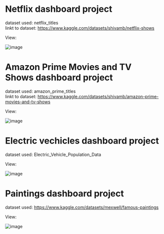# Netflix dashboard project 
dataset used: netflix_titles     
linkt to dataset: https://www.kaggle.com/datasets/shivamb/netflix-shows   

   View:   

![image](https://github.com/paci00/PowerBi_portfolio/assets/153626884/f10bb83d-f5e7-41d2-b095-89a794803b86)   

# Amazon Prime Movies and TV Shows dashboard project 
dataset used: amazon_prime_titles     
linkt to dataset: https://www.kaggle.com/datasets/shivamb/amazon-prime-movies-and-tv-shows

   View:   

![image](https://github.com/paci00/PowerBi_portfolio/assets/153626884/a5078c87-d479-468f-9952-7d5a434e94b4)   

# Electric vechicles dashboard project 
dataset used: Electric_Vehicle_Population_Data     

   View:   

![image](https://github.com/paci00/PowerBi_portfolio/assets/153626884/a0eb0fce-6db8-47c6-af99-be2afbec4507)   

# Paintings dashboard project 
dataset used: https://www.kaggle.com/datasets/mexwell/famous-paintings

   View:   

![image](https://github.com/paci00/PowerBi_portfolio/assets/153626884/f798fe81-4231-46ab-947c-046e3a682e46)





